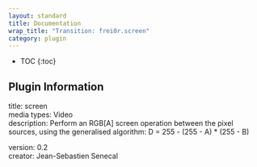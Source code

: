```yaml
---
layout: standard
title: Documentation
wrap_title: "Transition: frei0r.screen"
category: plugin
---
```

* TOC
{:toc}

## Plugin Information

title: screen  
media types:
Video  
description: Perform an RGB[A] screen operation between the pixel sources, using the generalised algorithm:
D = 255 - (255 - A) * (255 - B)
  
version: 0.2  
creator: Jean-Sebastien Senecal  
